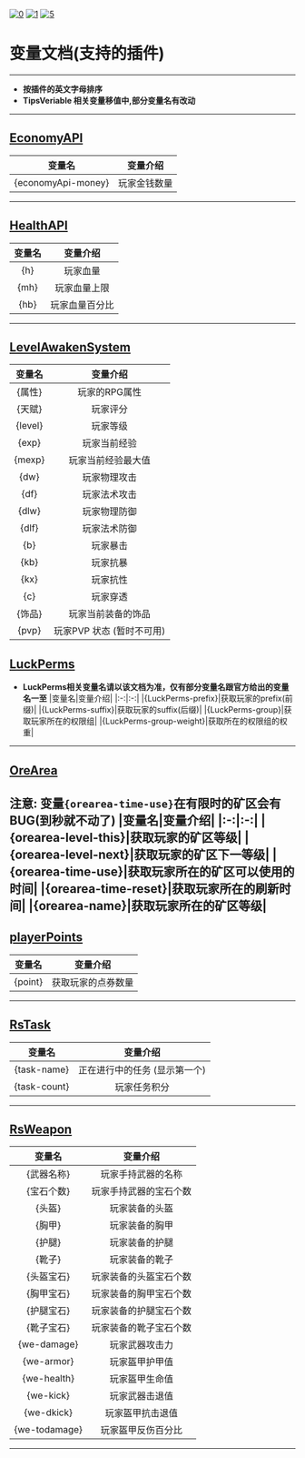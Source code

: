 [![0](https://img.shields.io/badge/%3C%3D-%E8%BF%94%E5%9B%9E-a?style=plastic&color=yellow)](.././README.md)
[![1](https://img.shields.io/badge/%E5%8F%98%E9%87%8F-%E5%9F%BA%E7%A1%80%E5%8F%98%E9%87%8F-%E5%95%8A?style=plastic&color=blue
)](./base-variables.md)
[![5](https://img.shields.io/badge/%E5%8F%98%E9%87%8F-%E6%94%AF%E6%8C%81%E7%9A%84%E6%8F%92%E4%BB%B6-a?style=plastic)
](./SupportPluginsVariables.md)
# **变量文档(支持的插件)**
---
- **按插件的英文字母排序**  
- **TipsVeriable 相关变量移值中,部分变量名有改动**
---
## **[EconomyAPI](https://github.com/Nukkit-coders/EconomyAPI)**
|变量名|变量介绍|
|:-:|:-:|
|{economyApi-money}|玩家金钱数量|
---
## **[HealthAPI](https://github.com/SmallasWater/HealthAPI)**
|变量名|变量介绍|
|:-:|:-:|
|{h}|玩家血量|
|{mh}|玩家血量上限|
|{hb}|玩家血量百分比|
---
## **[LevelAwakenSystem](https://github.com/SmallasWater/LevelAwakenSystem)**
|变量名|变量介绍|
|:-:|:-:|
|{属性}|玩家的RPG属性|
|{天赋}|玩家评分|
|{level}|玩家等级|
|{exp}|玩家当前经验|
|{mexp}|玩家当前经验最大值|
|{dw}|玩家物理攻击|
|{df}|玩家法术攻击|
|{dlw}|玩家物理防御|
|{dlf}|玩家法术防御|
|{b}|玩家暴击|
|{kb}|玩家抗暴|
|{kx}|玩家抗性|
|{c}|玩家穿透|
|{饰品}|玩家当前装备的饰品|
|{pvp}|玩家PVP 状态 (暂时不可用)|
## **[LuckPerms](https://luckperms.net/)**
- **LuckPerms相关变量名请以该文档为准，仅有部分变量名跟官方给出的变量名一至**
|变量名|变量介绍|
|:-:|:-:|
|{LuckPerms-prefix}|获取玩家的prefix(前缀)|
|{LuckPerms-suffix}|获取玩家的suffix(后缀)|
|{LuckPerms-group}|获取玩家所在的权限组|
|{LuckPerms-group-weight}|获取所在的权限组的权重|

---
## **[OreArea](https://github.com/SmallasWater/OreArea)**
**注意: 变量`{orearea-time-use}`在有限时的矿区会有BUG(到秒就不动了)**
|变量名|变量介绍|
|:-:|:-:|
|{orearea-level-this}|获取玩家的矿区等级|
|{orearea-level-next}|获取玩家的矿区下一等级|
|{orearea-time-use}|获取玩家所在的矿区可以使用的时间|
|{orearea-time-reset}|获取玩家所在的刷新时间|
|{orearea-name}|获取玩家所在的矿区等级|
---
## **[playerPoints](https://github.com/SmallasWater/PlayerPoints)**
|变量名|变量介绍|
|:-:|:-:|
|{point}|获取玩家的点券数量|
---
## **[RsTask](https://github.com/MemoriesOfTime/RSTask)**
|变量名|变量介绍|
|:-:|:-:|
|{task-name}|正在进行中的任务 (显示第一个)|
|{task-count}|玩家任务积分|
---
## **[RsWeapon](https://github.com/SmallasWater/RsWeapon)**
|变量名|变量介绍|
|:-:|:-:|
|{武器名称}|玩家手持武器的名称|
|{宝石个数}|玩家手持武器的宝石个数|
|{头盔}|玩家装备的头盔|
|{胸甲}|玩家装备的胸甲|
|{护腿}|玩家装备的护腿|
|{靴子}|玩家装备的靴子|
|{头盔宝石}|玩家装备的头盔宝石个数|
|{胸甲宝石}|玩家装备的胸甲宝石个数|
|{护腿宝石}|玩家装备的护腿宝石个数|
|{靴子宝石}|玩家装备的靴子宝石个数|
|{we-damage}|玩家武器攻击力|
|{we-armor}|玩家盔甲护甲值|
|{we-health}|玩家盔甲生命值|
|{we-kick}|玩家武器击退值|
|{we-dkick}|玩家盔甲抗击退值|
|{we-todamage}|玩家盔甲反伤百分比|
---